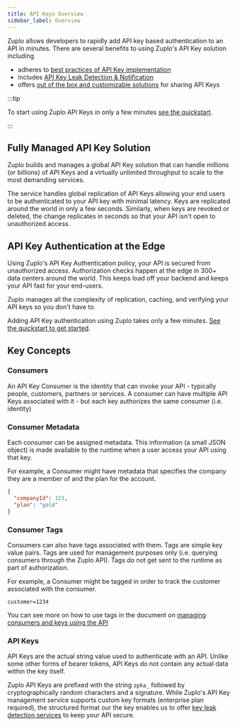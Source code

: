 ```yaml
---
title: API Keys Overview
sidebar_label: Overview
---
```


Zuplo allows developers to rapidly add API key based authentication to an API in
minutes. There are several benefits to using Zuplo's API Key solution including

- adheres to
  [best practices of API Key implementation](https://zuplo.com/blog/2022/12/01/api-key-authentication)
- includes [API Key Leak Detection & Notification](./api-key-leak-detection.md)
- offers [out of the box and customizable solutions](./api-key-end-users.md) for
  sharing API Keys

:::tip

To start using Zuplo API Keys in only a few minutes
[see the quickstart](../articles/step-2-add-api-key-auth.md).

:::

## Fully Managed API Key Solution

Zuplo builds and manages a global API Key solution that can handle millions (or
billions) of API Keys and a virtually unlimited throughput to scale to the most
demanding services.

The service handles global replication of API Keys allowing your end users to be
authenticated to your API key with minimal latency. Keys are replicated around
the world in only a few seconds. Similarly, when keys are revoked or deleted,
the change replicates in seconds so that your API isn't open to unauthorized
access.

## API Key Authentication at the Edge

Using Zuplo's API Key Authentication policy, your API is secured from
unauthorized access. Authorization checks happen at the edge in 300+ data
centers around the world. This keeps load off your backend and keeps your API
fast for your end-users.

Zuplo manages all the complexity of replication, caching, and verifying your API
keys so you don't have to.

Adding API Key authentication using Zuplo takes only a few minutes.
[See the quickstart to get started](../articles/step-2-add-api-key-auth.md).

## Key Concepts

### Consumers

An API Key Consumer is the identity that can invoke your API - typically people,
customers, partners or services. A consumer can have multiple API Keys
associated with it - but each key authorizes the same consumer (i.e. identity)

### Consumer Metadata

Each consumer can be assigned metadata. This information (a small JSON object)
is made available to the runtime when a user access your API using that key.

For example, a Consumer might have metadata that specifies the company they are
a member of and the plan for the account.

```json
{
  "companyId": 123,
  "plan": "gold"
}
```

### Consumer Tags

Consumers can also have tags associated with them. Tags are simple key value
pairs. Tags are used for management purposes only (i.e. querying consumers
through the Zuplo API). Tags do not get sent to the runtime as part of
authorization.

For example, a Consumer might be tagged in order to track the customer
associated with the consumer.

```
customer=1234
```

You can see more on how to use tags in the document on
[managing consumers and keys using the API](./api-key-api.md)

### API Keys

API Keys are the actual string value used to authenticate with an API. Unlike
some other forms of bearer tokens, API Keys do not contain any actual data
within the key itself.

Zuplo API Keys are prefixed with the string `zpka_` followed by
cryptographically random characters and a signature. While Zuplo's API Key
management service supports custom key formats (enterprise plan required), the
structured format our the key enables us to offer
[key leak detection services](./api-key-leak-detection.md) to keep your API
secure.
